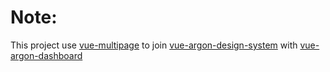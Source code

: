 # Note:

This project use [vue-multipage](https://cli.vuejs.org/config/#pages) to join [vue-argon-design-system](./src/argon-design-system/README.md) with [vue-argon-dashboard](./src/argon-dashboard/README.md)
